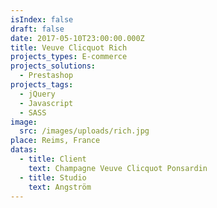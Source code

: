 ```yaml
---
isIndex: false
draft: false
date: 2017-05-10T23:00:00.000Z
title: Veuve Clicquot Rich
projects_types: E-commerce
projects_solutions:
  - Prestashop
projects_tags:
  - jQuery
  - Javascript
  - SASS
image:
  src: /images/uploads/rich.jpg
place: Reims, France
datas:
  - title: Client
    text: Champagne Veuve Clicquot Ponsardin
  - title: Studio
    text: Angström
---
```

